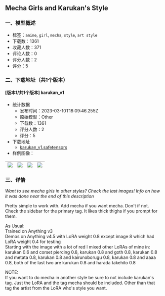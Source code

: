 ## Mecha Girls and Karukan's Style
### 一、模型概述

- 标签：`anime`, `girl`, `mecha`, `style`, `art style`
- 下载数：1361
- 收藏人数：371
- 评论人数：0
- 评分人数：2
- 评分：5

### 二、下载地址（共1个版本）

#### [版本1/共1个版本] karukan_v1

- 统计数据
  - 发布时间：2023-03-10T18:09:46.255Z
  - 原始模型：Other
  - 下载数：1361
  - 评分人数：2
  - 评分：5
- 下载地址
  - [karukan_v1.safetensors](https://civitai.com/api/download/models/21251)
- 样例图像：

| <img src="https://image.civitai.com/xG1nkqKTMzGDvpLrqFT7WA/4ce1372a-d5b1-4c25-ffe6-785c718a3d00/width=450/225306.jpeg" /> | <img src="https://image.civitai.com/xG1nkqKTMzGDvpLrqFT7WA/d014016d-c853-4f0b-4769-e353ab1e8700/width=450/225325.jpeg" /> | <img src="https://image.civitai.com/xG1nkqKTMzGDvpLrqFT7WA/251b2372-7872-4f81-c0ea-3d27015ded00/width=450/225324.jpeg" /> | <img src="https://image.civitai.com/xG1nkqKTMzGDvpLrqFT7WA/c56bbe14-d215-406d-c697-5b10f1ec3100/width=450/225323.jpeg" /> |
| ---- | ---- | ---- | ---- |


### 三、详情
<p><em>Want to see mecha girls in other styles? Check the last images! Info on how it was done near the end of this description</em></p><p>Pretty simple to work with. Add mecha if you want mecha. Don't if not. Check the sidebar for the primary tag. It likes thick thighs if you prompt for them.</p><p>As Usual:<br />Trained on Anything v3<br />Demos on Anything v4.5 with LoRA weight 0.8 except image 8 which had LoRA weight 0.4 for testing<br />Starting with the image with a lot of red I mixed other LoRAs of mine in:<br />karukan 0.6 and corset piercing 0.8, karukan 0.8 and goth 0.8, karukan 0.8 and metata 0.8, karukan 0.8 and kairunoborugu 0.8, karukan 0.8 and aaaa 0.8, both of the last two are karukan 0.8 and harada takehito 0.8</p><p>NOTE:<br />If you want to do mecha in another style be sure to not include karukan's tag. Just the LoRA and the tag mecha should be included. Other than that tag the artist from the LoRA who's style you want.</p>